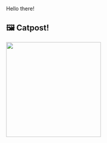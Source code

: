Hello there!



## 🖼️ Catpost!

<sub>
    <img src="https://cdn2.thecatapi.com/images/MTk1ODY2Mw.jpg" height="256">
</sub>

